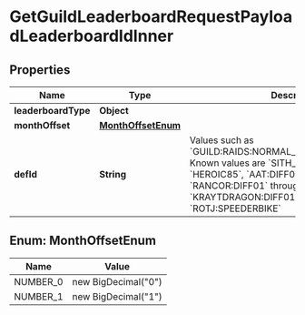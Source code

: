

# GetGuildLeaderboardRequestPayloadLeaderboardIdInner


## Properties

| Name | Type | Description | Notes |
|------------ | ------------- | ------------- | -------------|
|**leaderboardType** | **Object** |  |  [optional] |
|**monthOffset** | [**MonthOffsetEnum**](#MonthOffsetEnum) |  |  [optional] |
|**defId** | **String** | Values such as &#x60;GUILD:RAIDS:NORMAL_DIFF:SITH_RAID:DIFF06&#x60;.  Known values are &#x60;SITH_RAID:DIFF06&#x60; and &#x60;HEROIC85&#x60;, &#x60;AAT:DIFF06&#x60; and &#x60;HEROIC80&#x60;, &#x60;RANCOR:DIFF01&#x60; through &#x60;DIFF06&#x60;, &#x60;KRAYTDRAGON:DIFF01&#x60;, and &#x60;ROTJ:SPEEDERBIKE&#x60; |  [optional] |



## Enum: MonthOffsetEnum

| Name | Value |
|---- | -----|
| NUMBER_0 | new BigDecimal(&quot;0&quot;) |
| NUMBER_1 | new BigDecimal(&quot;1&quot;) |



